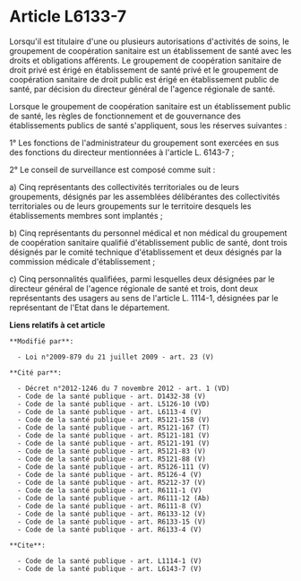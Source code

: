 # Article L6133-7

Lorsqu'il est titulaire d'une ou plusieurs autorisations d'activités de soins, le groupement de coopération sanitaire est un
établissement de santé avec les droits et obligations afférents. Le groupement de coopération sanitaire de droit privé est
érigé en établissement de santé privé et le groupement de coopération sanitaire de droit public est érigé en établissement
public de santé, par décision du directeur général de l'agence régionale de santé. 

Lorsque le groupement de coopération sanitaire est un établissement public de santé, les règles de fonctionnement et de
gouvernance des établissements publics de santé s'appliquent, sous les réserves suivantes : 

1° Les fonctions de l'administrateur du groupement sont exercées en sus des fonctions du directeur mentionnées à l'article L.
6143-7 ; 

2° Le conseil de surveillance est composé comme suit : 

a) Cinq représentants des collectivités territoriales ou de leurs groupements, désignés par les assemblées délibérantes des
collectivités territoriales ou de leurs groupements sur le territoire desquels les établissements membres sont implantés ; 

b) Cinq représentants du personnel médical et non médical du groupement de coopération sanitaire qualifié d'établissement
public de santé, dont trois désignés par le comité technique d'établissement et deux désignés par la commission médicale
d'établissement ; 

c) Cinq personnalités qualifiées, parmi lesquelles deux désignées par le directeur général de l'agence régionale de santé et
trois, dont deux représentants des usagers au sens de l'article L. 1114-1, désignées par le représentant de l'Etat dans le
département.

**Liens relatifs à cet article**

	**Modifié par**:

	  - Loi n°2009-879 du 21 juillet 2009 - art. 23 (V)

	**Cité par**:

	  - Décret n°2012-1246 du 7 novembre 2012 - art. 1 (VD)
	  - Code de la santé publique - art. D1432-38 (V)
	  - Code de la santé publique - art. L5126-10 (VD)
	  - Code de la santé publique - art. L6113-4 (V)
	  - Code de la santé publique - art. R5121-158 (V)
	  - Code de la santé publique - art. R5121-167 (T)
	  - Code de la santé publique - art. R5121-181 (V)
	  - Code de la santé publique - art. R5121-191 (V)
	  - Code de la santé publique - art. R5121-83 (V)
	  - Code de la santé publique - art. R5121-88 (V)
	  - Code de la santé publique - art. R5126-111 (V)
	  - Code de la santé publique - art. R5126-4 (V)
	  - Code de la santé publique - art. R5212-37 (V)
	  - Code de la santé publique - art. R6111-1 (V)
	  - Code de la santé publique - art. R6111-12 (Ab)
	  - Code de la santé publique - art. R6111-8 (V)
	  - Code de la santé publique - art. R6133-12 (V)
	  - Code de la santé publique - art. R6133-15 (V)
	  - Code de la santé publique - art. R6133-4 (V)

	**Cite**:

	  - Code de la santé publique - art. L1114-1 (V)
	  - Code de la santé publique - art. L6143-7 (V)

